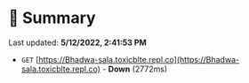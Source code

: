 # 📖 Summary
Last updated: **5/12/2022, 2:41:53 PM**

- `GET` [https://Bhadwa-sala.toxicblte.repl.co](https://Bhadwa-sala.toxicblte.repl.co) - **Down** (2772ms)
